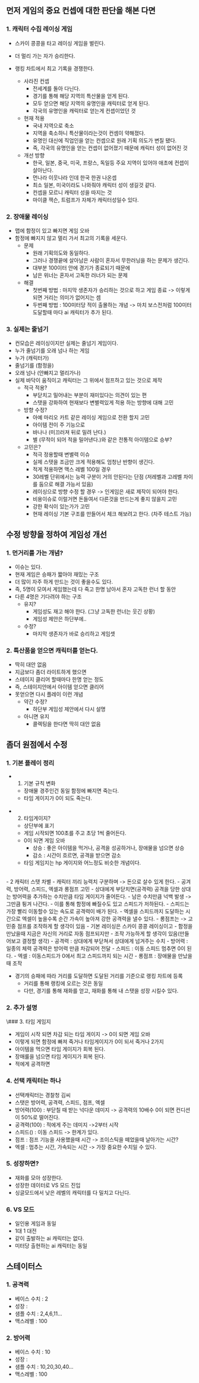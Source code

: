 ## 먼저 게임의 중요 컨셉에 대한 판단을 해본 다면
### 1. 캐릭터 수집 레이싱 게임
- 스카이 콩콩을 타고 레이싱 게임을 벌린다. 
- 더 멀리 가는 자가 승리한다. 
- 랭킹 차트에서 최고 기록을 경쟁한다.

  - 사라진 컨셉
    - 전세계를 돌아 다닌다. 
    - 경기를 통해 해당 지역의 특산물을 얻게 된다. 
    - 모두 얻으면 해당 지역의 유명인을 캐릭터로 얻게 된다. 
    - 각국의 유명인을 캐릭터로 얻는게 컨셉이었던 것  
  - 현재 적용
    - 국내 지역으로 축소 
    - 지역을 축소하니 특산물이라는것이 컨셈이 약해졌다. 
    - 유명인 대신에 직업인을 얻는 컨셉으로 원래 기획 의도가 변질 됐다.    
    - 즉, 각국의 유명인을 얻는 컨셉이 없어졌기 때문에 캐릭터 성이 없어진 것
  - 개선 방향 
    - 한국, 일본, 중국, 미국, 프랑스, 독일등 주요 지역이 있어야 애초에 컨셉이 살아난다. 
    - 먼나라 이웃나라 인데 한국 한권 나온셉
    - 최소 일본, 미국이라도 나와줘야 캐릭터 성이 생길것 같다.
    - 컨셉을 모르니 캐릭터 성을 따지는 것 
    - 마이클 잭슨, 트럼프가 자체가 캐릭터성일수 있다.  

### 2. 장애물 레이싱
- 맵에 함정이 있고 빠지면 게임 오바 
- 함정에 빠지지 않고 멀리 가서 최고의 기록을 세운다. 
  - 문제 
    - 원래 기획의도와 동일하다. 
    - 그러나 경쟁끝에 살아남은 사람이 혼자서 무한러닝을 하는 문제가 생긴다. 
    - 대부분 100이터 안에 경기가 종료되기 때문에 
    - 남은 위너는 혼자서 고독한 러너가 되는 문제 
  - 해결 
    - 첫번째 방법 : 마지막 생존자가 승리하는 것으로 하고 게임 종료 -> 이렇게 되면 거리는 의미가 없어지는 셈
    - 두번째 방법 : 100미터당 적이 출몰하는 개념 -> 마치 보스전처럼 100미터 도달할때 마다 ai 캐릭터가 추가 된다.   

### 3. 실제는 줄넘기 
- 컨모습은 레이싱이지만 실제는 줄넘기 게임이다.
- 누가 줄넘기를 오래 넘나 하는 게임
- 누가 (캐릭터가)
- 줄넘기를 (함정을)
- 오래 넘나 (안빠지고 멀리가나)
- 실제 바닥이 움직이고 캐릭터는 그 위에서 점프하고 있는 것으로 제작 
  - 적극 적용?
    - 부닫치고 밀어내는 부분이 재미있다는 의견이 있는 편
    - 스탯을 강화하여 현재보다 변별력있게 적용 하는 방향에 대해 고민 
  - 방향 수정?
    - 아예 마리오 카트 같은 레이싱 게임으로 전환 할지 고민
    - 아이템 전이 주 기능으로 
    - 바나나 (미끄러져 뒤로 밀려 난다.)
    - 별 (무적이 되어 적을 밀어낸다.)와 같은 전통적 아이템으로 승부?
  - 고민은?
    - 적극 정용할때 변별력 이슈 
    - 실제 스탯을 조금만 크게 적용해도 엄청난 반향이 생긴다. 
    - 적게 적용하면 맥스 레벨 100일 경우 
    - 30레벨 단위에서는 능력 구분이 거의 안된다는 단점 (저레벨과 고레벨 차이를 둠으로 해결 가능서 있음) 
    - 레이싱으로 방향 수정 할 경우 -> 인게임은 새로 제작이 되어야 한다. 
    - 비용이슈로 이럴거면 돈들여서 다른것을 만드는게 좋지 않을지 고민
    - 강한 확식이 있는가가 고민
    - 현재 레이싱 기본 구조를 만들어서 체크 해보려고 한다. (차주 테스트 가능)  

## 수정 방향을 정하여 게임성 개선 
### 1. 먼거리를 가는 개념?
- 이슈는 있다. 
- 현재 게임은 승패가 짧아야 재밌는 구조 
- 더 많이 자주 하게 만드는 것이 좋을수도 있다. 
- 즉, 5명이 모여서 게임했는데 다 죽고 한명 남아서 혼자 고독한 런너 할 동안 
- 다른 4명은 기다려야 하는 구조 
  - 유지?    
    - 게임성도 재고 해야 한다. (그냥 고독한 런너는 웃긴 상황)
    - 게임성 제안은 하단부에..
  - 수정?
    - 마지막 생존자가 바로 승리하고 게임셋     

### 2. 특산품을 얻으면 캐릭터를 얻는다.
- 딱히 대안 없음 
- 지금보다 좀더 라이트하게 했으면
- 스테이지 클리어 할때마다 한명 얻는 정도 
- 즉, 스테이지안에서 아이템 얻으면 클리어 
- 못얻으면 다시 플레이 이런 개념
  - 약간 수정?
    - 하단부 게임성 제안에서 다시 설명 
  - 아니면 유지  
    - 콜렉팅을 한다면 딱히 대안 없음 

## 좀더 원점에서 수정
### 1. 기본 플레이 정리
- 1. 기본 규칙 변화
  - 장애물 경주인건 동일 함정에 빠지면 죽는다. 
  - 타임 게이지가 0이 되도 죽는다.  
  <br>
- 2. 타임게이지?
  - 상단부에 표기 
  - 게임 시작되면 100초를 주고 초당 1씩 줄어든다. 
  - 0이 되면 게임 오바
    - 상승 : 좋은 아이템을 먹거나, 공격을 성공하거나, 장애물을 넘으면 상승
    - 감소 : 시간이 흐르면, 공격을 받으면 감소 
  - 타임 게임지는 hp 게이지와 어느정도 비슷한 개념이다.
<br>
- 2 캐릭터 스탯 차별
  - 캐릭터 끼리 능력치 구분하며 -> 돈으로 살수 있게 한다.
  - 공겨력, 방어력, 스피드, 엑셀과 롱점프 고민
  - 상대에게 부닫치면(공격력) 공격을 당한 상대는 방어력을 추가하는 수치만큼 타임 게이지가 줄어든다.
  - 남은 수치만큼 넉백 발생 -> 그만큼 튕겨 나간다. 
  - 이를 통해 함정에 빠질수도 있고 스피드가 저하된다.
  - 스피드는 가장 빨리 이동할수 있는 속도로 공격력이 배가 된다.
  - 엑셀을 스피드까지 도달하는 시간으로 엑셀이 높을수록 순간 가속이 높아져 강한 공격력을 낼수 있다. 
  - 롱점프는 -> 고민중 점프를 조작하게 할 생각이 있음
  - 기본 레이싱은 스카이 콩콩 레이싱이고 
  - 함정을 만났을때 지금은 자신의 거리로 자동 점프되지만
  - 조작 가능하게 할 생각이 있음(만들어보고 결정할 생각)                    
    - 공격력 : 상대에게 부닫쳐서 상대에게 넘겨주는 수치
    - 방어력 : 일종의 체력 공격력은 방어력 만큼 차감되어 전달 
    - 스피드 : 이동 스피드 멈추면 0이 된다.
    - 엑셀 : 이동스피드가 0에서 최고 스피드까지 되는 시간
    - 롱점프 : 장애물을 만났을때 조작 

     
- 경기의 승패에 따라 거리를 도달하면 도달된 거리를 기준으로 랭킹 차트에 등록
  - 거리를 통해 랭킹에 오르는 것은 동일
  - 다만, 경기를 통해 재화를 얻고, 재화를 통해 내 스탯을 성장 시킬수 있다.  

### 2. 추가 설명






\\### 3. 타임 게임지
- 게임이 시작 되면 차감 되는 타임 게이지 -> 0이 되면 게임 오바
- 이렇게 되면 함정에 빠져 죽거나 타임게이지가 0이 되서 죽거나 2가지
- 아이템을 먹으면 타임 게이지가 회복 된다. 
- 장매룰을 넘으면 타임 게이지가 회복 된다.
- 적에게 공격하면 

### 4. 선택 캐릭터는 하나 
- 선택캐릭터는 경찰청 김씨 
- 스탯은 방어력, 공격력, 스피드, 점프, 엑셀
- 방어력(100) : 부닫칠 때 받는 넉다운 데미지 -> 공격력의 10배수 0이 되면 컨디션이 50%로 떨어진다.
- 공격력(100) : 적에게 주는 데미지 ->2부터 시작  
- 스피드() : 이동 스피드 -> 한계가 있다. 
- 점프 : 점프 기능을 사용했을때 시간 -> 조이스틱을 떼었을때  날아가는 시간?
- 엑셀 : 멈추는 시간, 가속되는 시간 -> 가장 중요한 수치일 수 있다. 

### 5. 성장하면?
- 재화를 모아 성장한다. 
- 성장한 데이터로 VS 모드 진입
- 싱글모드에서 낮은 레벨의 캐릭터를 다 밀치고 다닌다.

### 6. VS 모드
- 일인용 게임과 동일
- 1대 1 대전 
- 같이 출발하는 ai 캐릭터는 없다.
- 미터당 출현하는 ai 캐릭터는 동일

## 스테이터스
### 1. 공격력
- 베이스 수치 : 2
- 성장 : 
- 샘플 수치 : 2,4,6,11... 
- 맥스레벨 : 100

### 2. 방어력
- 베이스 수치 : 10
- 성장 : 
- 샘플 수치 : 10,20,30,40... 
- 맥스레벨 : 100







